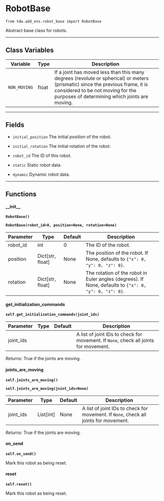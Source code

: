 # RobotBase

`from tdw.add_ons.robot_base import RobotBase`

Abstract base class for robots.

***

## Class Variables

| Variable | Type | Description |
| --- | --- | --- |
| `NON_MOVING` | float | If a joint has moved less than this many degrees (revolute or spherical) or meters (prismatic) since the previous frame, it is considered to be not moving for the purposes of determining which joints are moving. |

***

## Fields

- `initial_position` The initial position of the robot.

- `initial_rotation` The initial rotation of the robot.

- `robot_id` The ID of this robot.

- `static` Static robot data.

- `dynamic` Dynamic robot data.

***

## Functions

#### \_\_init\_\_

**`RobotBase()`**

**`RobotBase(robot_id=0, position=None, rotation=None)`**

| Parameter | Type | Default | Description |
| --- | --- | --- | --- |
| robot_id |  int  | 0 | The ID of the robot. |
| position |  Dict[str, float] | None | The position of the robot. If None, defaults to `{"x": 0, "y": 0, "z": 0}`. |
| rotation |  Dict[str, float] | None | The rotation of the robot in Euler angles (degrees). If None, defaults to `{"x": 0, "y": 0, "z": 0}`. |

#### get_initialization_commands

**`self.get_initialization_commands(joint_ids)`**


| Parameter | Type | Default | Description |
| --- | --- | --- | --- |
| joint_ids |  |  | A list of joint IDs to check for movement. If `None`, check all joints for movement. |

_Returns:_  True if the joints are moving.

#### joints_are_moving

**`self.joints_are_moving()`**

**`self.joints_are_moving(joint_ids=None)`**


| Parameter | Type | Default | Description |
| --- | --- | --- | --- |
| joint_ids |  List[int] | None | A list of joint IDs to check for movement. If `None`, check all joints for movement. |

_Returns:_  True if the joints are moving.

#### on_send

**`self.on_send()`**

Mark this robot as being reset.

#### reset

**`self.reset()`**

Mark this robot as being reset.

